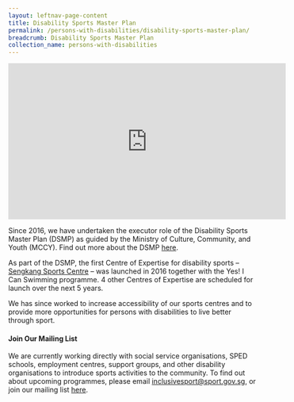 ```yaml
---
layout: leftnav-page-content
title: Disability Sports Master Plan
permalink: /persons-with-disabilities/disability-sports-master-plan/
breadcrumb: Disability Sports Master Plan
collection_name: persons-with-disabilities
---
```


<div class="bp-youtube">
      <iframe width="560" height="315" src="https://www.youtube.com/watch?v=zwgaQqLy_2c&t=14s" frameborder="0" allow="autoplay; encrypted-media" allowfullscreen></iframe>
</div>


Since 2016, we have undertaken the executor role of the Disability Sports Master Plan (DSMP) as guided by the Ministry of Culture, Community, and Youth (MCCY). Find out more about the DSMP [here](https://www.mccy.gov.sg/Topics/Sports/Articles/DSMP.aspx).

As part of the DSMP, the first Centre of Expertise for disability sports – [Sengkang Sports Centre](https://www.myactivesg.com/facilities/sengkang-sports-centre) – was launched in 2016 together with the Yes! I Can Swimming programme. 4 other Centres of Expertise are scheduled for launch over the next 5 years.

We has since worked to increase accessibility of our sports centres and to provide more opportunities for persons with disabilities to live better through sport.

#### Join Our Mailing List

We are currently working directly with social service organisations, SPED schools, employment centres, support groups, and other disability organisations to introduce sports activities to the community. To find out about upcoming programmes, please email <inclusivesport@sport.gov.sg>, or join our mailing list [here](http://www.bit.ly/inclusivesportsg).
